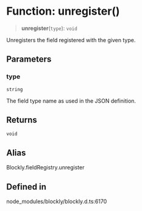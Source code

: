 # Function: unregister()

> **unregister**(`type`): `void`

Unregisters the field registered with the given type.

## Parameters

### type

`string`

The field type name as used in the JSON definition.

## Returns

`void`

## Alias

Blockly.fieldRegistry.unregister

## Defined in

node_modules/blockly/blockly.d.ts:6170
